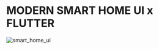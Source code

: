 # MODERN SMART HOME UI x FLUTTER


![smart_home_ui](https://github.com/user-attachments/assets/b1ea1b6a-5066-4d36-b9c8-b185ad8624aa)
